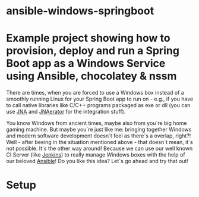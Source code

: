 ansible-windows-springboot
======================================================================================

# Example project showing how to provision, deploy and run a Spring Boot app as a Windows Service using Ansible, chocolatey &amp; nssm

There are times, when you are forced to use a Windows box instead of a smoothly running Linux for your Spring Boot app to run on - e.g., if you have to call native libraries like C/C++ programs packaged as exe or dll (you can use [JNA](https://github.com/java-native-access/jna) and [JNAerator](https://github.com/nativelibs4java/JNAerator) for the integration stuff). 

You know Windows from ancient times, maybe also from you´re big home gaming machine. But maybe you´re just like me: bringing together Windows and modern software development doesn´t feel as there´s a overlap, right?! Well - after beeing in the situation mentioned above - that doesn´t mean, it´s not possible. It´s the other way around! Because we can use our well known CI Server (like [Jenkins](https://jenkins.io/)) to really manage Windows boxes with the help of our beloved [Ansible](https://www.ansible.com/)! Do you like this idea? Let´s go ahead and try that out!

# Setup
